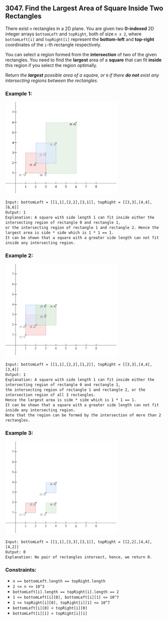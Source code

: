 ## 3047. Find the Largest Area of Square Inside Two Rectangles

There exist ```n``` rectangles in a 2D plane. You are given two **0-indexed** 2D integer arrays ```bottomLeft``` and ```topRight```, both of size ```n x 2```, where ```bottomLeft[i]``` and ```topRight[i]``` represent the **bottom-left** and **top-right** coordinates of the ```i```-th rectangle respectively.

You can select a region formed from the **intersection** of two of the given rectangles. You need to find the **largest** area of a **square** that can fit **inside** this region if you select the region optimally.

Return *the **largest** possible area of a square, or* ```0``` *if there **do not** exist any intersecting regions between the rectangles*.

### Example 1:

![Example 1](images/example1.png)

```
Input: bottomLeft = [[1,1],[2,2],[3,1]], topRight = [[3,3],[4,4],[6,6]]
Output: 1
Explanation: A square with side length 1 can fit inside either the intersecting region of rectangle 0 and rectangle 1,
or the intersecting region of rectangle 1 and rectangle 2. Hence the largest area is side * side which is 1 * 1 == 1.
It can be shown that a square with a greater side length can not fit inside any intersecting region.
```
### Example 2:

![Example 2](images/example2.png)

```
Input: bottomLeft = [[1,1],[2,2],[1,2]], topRight = [[3,3],[4,4],[3,4]]
Output: 1
Explanation: A square with side length 1 can fit inside either the intersecting region of rectangle 0 and rectangle 1,
the intersecting region of rectangle 1 and rectangle 2, or the intersection region of all 3 rectangles.
Hence the largest area is side * side which is 1 * 1 == 1.
It can be shown that a square with a greater side length can not fit inside any intersecting region.
Note that the region can be formed by the intersection of more than 2 rectangles.
```
### Example 3:

![Example 3](images/example3.png)

```
Input: bottomLeft = [[1,1],[3,3],[3,1]], topRight = [[2,2],[4,4],[4,2]]
Output: 0
Explanation: No pair of rectangles intersect, hence, we return 0.
```

### Constraints:

* ```n == bottomLeft.length == topRight.length```
* ```2 <= n <= 10^3```
* ```bottomLeft[i].length == topRight[i].length == 2```
* ```1 <= bottomLeft[i][0], bottomLeft[i][1] <= 10^7```
* ```1 <= topRight[i][0], topRight[i][1] <= 10^7```
* ```bottomLeft[i][0] < topRight[i][0]```
* ```bottomLeft[i][1] < topRight[i][1]```